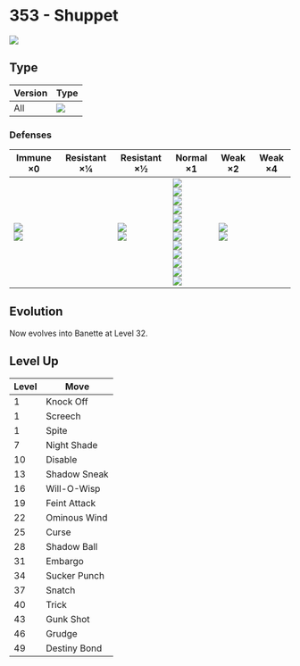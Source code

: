 # 353 - Shuppet
![][353]

## Type

Version | Type
---     | ---
All     | ![][ghost]

### Defenses

Immune ×0                        | Resistant ×¼ | Resistant ×½                | Normal ×1                                                                                                                                                                    | Weak ×2                     | Weak ×4
---                              | ---          | ---                         | ---                                                                                                                                                                          | ---                         | ---
![][normal]<br>![][fighting]<br> | &nbsp;       | ![][poison]<br>![][bug]<br> | ![][flying]<br>![][ground]<br>![][rock]<br>![][steel]<br>![][fire]<br>![][water]<br>![][grass]<br>![][electric]<br>![][psychic]<br>![][ice]<br>![][dragon]<br>![][fairy]<br> | ![][ghost]<br>![][dark]<br> | &nbsp;

## Evolution
Now evolves into Banette at Level 32.

## Level Up

Level | Move
---   | ---
1     | Knock Off
1     | Screech
1     | Spite
7     | Night Shade
10    | Disable
13    | Shadow Sneak
16    | Will-O-Wisp
19    | Feint Attack
22    | Ominous Wind
25    | Curse
28    | Shadow Ball
31    | Embargo
34    | Sucker Punch
37    | Snatch
40    | Trick
43    | Gunk Shot
46    | Grudge
49    | Destiny Bond

[353]: ../img/pokemon/353.png
[normal]: ../img/types/normal.png
[fire]: ../img/types/fire.png
[fighting]: ../img/types/fighting.png
[water]: ../img/types/water.png
[flying]: ../img/types/flying.png
[grass]: ../img/types/grass.png
[poison]: ../img/types/poison.png
[electric]: ../img/types/electric.png
[ground]: ../img/types/ground.png
[psychic]: ../img/types/psychic.png
[rock]: ../img/types/rock.png
[ice]: ../img/types/ice.png
[bug]: ../img/types/bug.png
[dragon]: ../img/types/dragon.png
[ghost]: ../img/types/ghost.png
[dark]: ../img/types/dark.png
[steel]: ../img/types/steel.png
[fairy]: ../img/types/fairy.png
